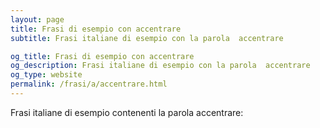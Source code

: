 ```yaml
---
layout: page
title: Frasi di esempio con accentrare 
subtitle: Frasi italiane di esempio con la parola  accentrare

og_title: Frasi di esempio con accentrare 
og_description: Frasi italiane di esempio con la parola  accentrare
og_type: website
permalink: /frasi/a/accentrare.html
---
```


Frasi italiane di esempio contenenti la parola accentrare:


